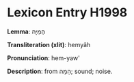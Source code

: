 # Lexicon Entry H1998

**Lemma**: הֶמְיָה

**Transliteration (xlit)**: hemyâh

**Pronunciation**: hem-yaw'

**Description**:
from הָמָה; sound; noise.
